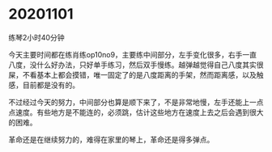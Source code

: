 # 20201101

练琴2小时40分钟

今天主要时间都在练肖练op10no9，主要练中间部分，左手变化很多，右手一直八度，没什么好办法，只好单手练习，然后双手慢练。越弹越觉得自己八度其实很屎，不看基本上都会摸错，唯一固定了的是八度距离的手架，然而距离感，以及触感，目前都是没有的。

不过经过今天的努力，中间部分也算是顺下来了，不是非常地慢，左手还能上一点点速度。有些地方是不能连的，必须跳，估计这些地方在速度上去之后会遇到很大的困难。

革命还是在继续努力的，难得在家里的琴上，革命还是得多弹点。
